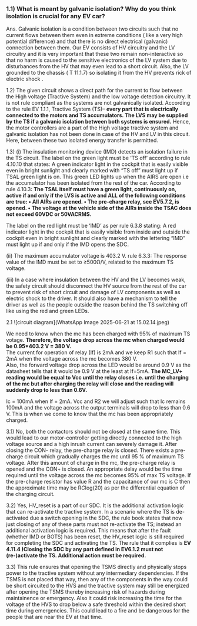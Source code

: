 ### 1.1)	What is meant by galvanic isolation? Why do you think isolation is crucial for any EV car?<br/>
Ans. Galvanic isolation is a condition between two circuits such that no current flows between them even in extreme conditions ( like a very high potential difference) and that there is no direct electrical (galvanic) connection between them.
Our EV consists of HV circuitry and the LV circuitry and it is very important that these two remain non-interactive so that no harm is caused to the sensitive electronics of the LV system due to disturbances from the HV that may even lead to a short circuit.
Also, the LV grounded to the chassis ( T 11.1.7) so isolating it from the HV prevents rick of electric shock .

1.2)	The given circuit shows a direct path for the current to flow between the High voltage (Tractive System) and the low voltage detection circuitry.
It is not rule compliant as the systems are not galvanically isolated.
According to the rule EV 1.1.1, Tractive System (TS)– **every part that is electrically connected to the motors and TS accumulators. The LVS may be supplied by the TS if a galvanic isolation between both systems is ensured.**
Hence, the motor controllers are a part of the High voltage tractive system and galvanic isolation has not been done in case of the HV and LV in this circuit.
Here, between these two isolated energy transfer is permitted.


1.3)	(i) The insulation monitoring device (IMD) detects an isolation failure in the TS circuit. 
The label on the green light must be ‘TS off’ according to rule 4.10.10 that states: A green indicator light in the cockpit that is easily visible even in bright sunlight and clearly marked with “TS off” must light up if TSAL green light is on.
This green LED lights up when the AIRS are open i.e the accumulator has been isolated from the rest of the car.
According to rule 4.10.3:
**The TSAL itself must have a green light, continuously on, active if and only if the LVS is active and ALL of the following conditions are true: • All AIRs are opened. • The pre-charge relay, see EV5.7.2, is opened. • The voltage at the vehicle side of the AIRs inside the TSAC does not exceed 60VDC or 50VACRMS.**

The label on the red light must be ‘IMD’ as per rule 6.3.8 stating:
A red indicator light in the cockpit that is easily visible from inside and outside the cockpit even in bright sunlight and clearly marked with the lettering “IMD” must light up if and only if the IMD opens the SDC.

(ii) The maximum accumulator voltage is 403.2 V. rule 6.3.3:
 The response value of the IMD must be set to ≥500Ω/V, related to the maximum TS voltage.

(iii) In a case where insulation between the HV and the LV becomes weak, the safety circuit should disconnect the HV source from the rest of the car to prevent risk of short circuit and damage of LV components as well as electric shock to the driver. It should also have a mechanism to tell the driver as well as the people outside the reason behind the TS switching off like using the red and green LEDs.

 2.1 ![circuit diagram](WhatsApp Image 2025-06-21 at 15.02.14.jpeg)


We need to know when the mc has been charged with 95% of maximum TS votage. **Therefore, the voltage drop across the mc when charged would be 0.95*403.2 V  = 380 V.**</br>
The current for operation of relay (If) is 2mA and we keep R1 such that If = 2mA when the voltage across the mc becomes 380 V.</br>
Also, the forward voltage drop across the LED would be around 0.9 V as the datasheet tells that it would be 0.9 V at the least at If=5mA.
**The MC_LV+ reading would be equal to Vcc until the relay closes i.e. until the charging of the mc but after charging the relay will close and the reading will suddenly drop to less than 0.6V.**

Ic = 100mA when If = 2mA. Vcc and R2 we will adjust such that Ic remains 100mA and the voltage across the output terminals will drop to less than 0.6 V. This is when we come to know that the mc has been appropriately charged.


   



3.1) No, both the contactors should not be closed at the same time. This would lead to our motor-controller getting directly connected to the high voltage source and a high inrush current can severely damage it. After closing the CON- relay, the pre-charge relay is closed. There exists a pre-charge circuit which gradually charges the mc until 95 % of maximum TS voltage. After this amount of charge in the mc, the pre-charge relay is opened and the CON+ is closed. An appropriate delay would be the time required until the voltage across the mc becomes 95% of max TS voltage. If the pre-charge resistor has value R and the capacitance of our mc is C then the approximate time may be R*C*log(20) as per the differential equation of the charging circuit.



3.2) Yes, HV_reset is a part of our SDC. It is the additional activation logic that can re-activate the tractive system. In a scenario where the TS is de-activated due a switch opening in the SDC, the rule book states that now just closing of any of these parts must not re-activate the TS; instead an additional activation logic is required. This means that after the fault (whether IMD or BOTS) has been reset, the HV_reset logic is still required for completing the SDC and activating the TS.
The rule that it complies is 
**EV 4.11.4 )Closing the SDC by any part defined in EV6.1.2 must not (re-)activate the TS. Additional action must be required.**

3.3) This rule ensures that opening the TSMS directly and physically stops power to the tractive system without any intermediary dependencies. If the TSMS is not placed that way, then any of the components in the way could be short circuited to the HVS and the tractive system may still be energized after opening the TSMS thereby increasing risk of hazards during maintainence or emergency.
Also it could risk increasing the time for the voltage of the HVS to drop below a safe threshold within the desired short time during emergencies. This could lead to a fire and be dangerous for the people that are near the EV at that time.

